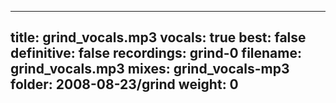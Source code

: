 
---
title: grind_vocals.mp3
vocals: true
best: false
definitive: false
recordings: grind-0
filename: grind_vocals.mp3
mixes: grind_vocals-mp3
folder: 2008-08-23/grind
weight: 0
---
